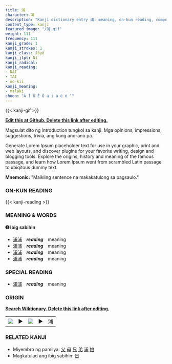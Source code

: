 ```yaml
---
title: 浦
character: 浦
description: "Kanji dictionary entry 浦: meaning, on-kun reading, compounds, origin, related kanji"
content_type: kanji
featured_image: "/浦.gif"
weight: 111
frequency: 111
kanji_grade: 1
kanji_strokes: 1
kanji_class: Jōyō
kanji_jlpt: N1
kanji_radical: 
kanji_reading: 
- DAI
- TAI
- oo-kii
kanji_meaning:
- malaki
chōon: "Ā Ī Ū Ē Ō ā ī ū ē ō ’"
---
```

[//]: # (Don't edit the line below. Kanji animated GIF code is automatically generated.)
{{< kanji-gif >}}

[//]: # (Edit below this line.)

**[Edit this at Github. Delete this link after editing.](https://github.com/tim0g/tim/tree/main/content/kanji/浦/index.md)**

Magsulat dito ng introduction tungkol sa kanji. Mga opinions, impressions, suggestions, trivia, ang kung ano-ano pa.

Generate Lorem Ipsum placeholder text for use in your graphic, print and web layouts, and discover plugins for your favorite writing, design and blogging tools. Explore the origins, history and meaning of the famous passage, and learn how Lorem Ipsum went from scrambled Latin passage to ubiqitous dummy text.
 
**Mnemonic:** "Maikling sentence na makakatulong sa pagsaulo."

### ON-KUN READING

[//]: # (Don't edit the line below. ON-KUN READING code is automatically generated.)
{{< kanji-reading >}}

### MEANING & WORDS

#### ➊ **Ibig sabihin**
  - [浦](../浦)[浦](../浦)　***reading***　meaning
  - [浦](../浦)[浦](../浦)　***reading***　meaning
  - [浦](../浦)[浦](../浦)　***reading***　meaning
  - [浦](../浦)[浦](../浦)　***reading***　meaning

### SPECIAL READING
  - [浦](../浦)[浦](../浦)　***reading***　meaning

### ORIGIN

**[Search Wiktionary. Delete this link after editing.](https://wiktionary.org/wiki/浦)**
<table class="kanji-table"><tr><td>
<img src="60px-浦-bronze.svg.png">
</td><td>▶</td><td>
<img src="60px-浦-oracle.svg.png">
</td><td>▶</td>
<td class="kanji-origin">浦</td>
</tr></table>

### RELATED KANJI
- Miyembro ng pamilya: [父](../父) [母](../母) [兄](../兄) [弟](../弟) [浦](../浦) [娘](../娘)
- Magkatulad ang ibig sabihin: [日](../日)
